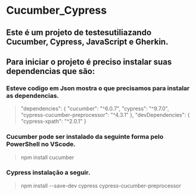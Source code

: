 # Cucumber_Cypress

<h2> Este é um projeto de testesutiliazando Cucumber, Cypress, JavaScript e Gherkin. </h2>

<h2> Para iniciar o projeto é preciso instalar suas dependencias que são: </h2>

### Esteve codigo em Json mostra o que precisamos para instalar as dependencias.
>"dependencies": {
        "cucumber": "^6.0.7",
        "cypress": "^9.7.0",
        "cypress-cucumber-preprocessor": "^4.3.1"
    },
    "devDependencies": {
        "cypress-xpath": "^2.0.1"
    }
    
### Cucumber pode ser instalado da seguinte forma pelo PowerShell no VScode.
>npm install cucumber

### Cypress instalação a seguir.
>npm install --save-dev cypress cypress-cucumber-preprocessor
